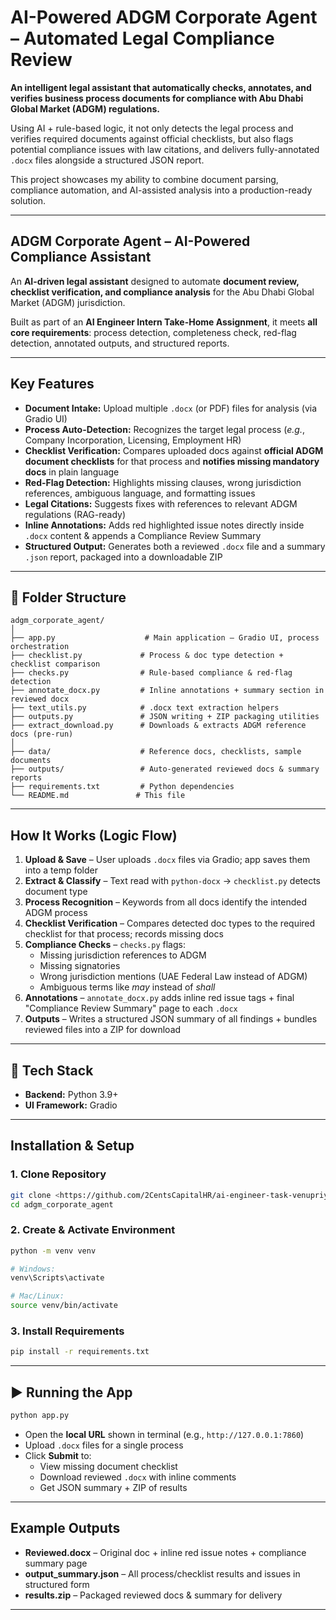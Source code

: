 # AI-Powered ADGM Corporate Agent – Automated Legal Compliance Review

**An intelligent legal assistant that automatically checks, annotates, and verifies business process documents for compliance with Abu Dhabi Global Market (ADGM) regulations.**

Using AI + rule-based logic, it not only detects the legal process and verifies required documents against official checklists, but also flags potential compliance issues with law citations, and delivers fully-annotated `.docx` files alongside a structured JSON report.

This project showcases my ability to combine document parsing, compliance automation, and AI-assisted analysis into a production-ready solution.

---

## ADGM Corporate Agent – AI-Powered Compliance Assistant

An **AI-driven legal assistant** designed to automate **document review, checklist verification, and compliance analysis** for the Abu Dhabi Global Market (ADGM) jurisdiction.

Built as part of an **AI Engineer Intern Take-Home Assignment**, it meets **all core requirements**: process detection, completeness check, red-flag detection, annotated outputs, and structured reports.

---

## Key Features

- **Document Intake:** Upload multiple `.docx` (or PDF) files for analysis (via Gradio UI)
- **Process Auto-Detection:** Recognizes the target legal process (*e.g.*, Company Incorporation, Licensing, Employment HR)
- **Checklist Verification:** Compares uploaded docs against **official ADGM document checklists** for that process and **notifies missing mandatory docs** in plain language
- **Red-Flag Detection:** Highlights missing clauses, wrong jurisdiction references, ambiguous language, and formatting issues
- **Legal Citations:** Suggests fixes with references to relevant ADGM regulations (RAG-ready)
- **Inline Annotations:** Adds red highlighted issue notes directly inside `.docx` content & appends a Compliance Review Summary
- **Structured Output:** Generates both a reviewed `.docx` file and a summary `.json` report, packaged into a downloadable ZIP

---

## 📂 Folder Structure

```
adgm_corporate_agent/
│
├── app.py                    # Main application – Gradio UI, process orchestration
├── checklist.py             # Process & doc type detection + checklist comparison
├── checks.py                # Rule-based compliance & red-flag detection
├── annotate_docx.py         # Inline annotations + summary section in reviewed docx
├── text_utils.py            # .docx text extraction helpers
├── outputs.py               # JSON writing + ZIP packaging utilities
├── extract_download.py      # Downloads & extracts ADGM reference docs (pre-run)
│
├── data/                    # Reference docs, checklists, sample documents
├── outputs/                 # Auto-generated reviewed docs & summary reports
├── requirements.txt         # Python dependencies
└── README.md               # This file
```

---

## How It Works (Logic Flow)

1. **Upload & Save** – User uploads `.docx` files via Gradio; app saves them into a temp folder
2. **Extract & Classify** – Text read with `python-docx` → `checklist.py` detects document type
3. **Process Recognition** – Keywords from all docs identify the intended ADGM process
4. **Checklist Verification** – Compares detected doc types to the required checklist for that process; records missing docs
5. **Compliance Checks** – `checks.py` flags:
   - Missing jurisdiction references to ADGM
   - Missing signatories
   - Wrong jurisdiction mentions (UAE Federal Law instead of ADGM)
   - Ambiguous terms like *may* instead of *shall*
6. **Annotations** – `annotate_docx.py` adds inline red issue tags + final "Compliance Review Summary" page to each `.docx`
7. **Outputs** – Writes a structured JSON summary of all findings + bundles reviewed files into a ZIP for download

---

## 🔧 Tech Stack

- **Backend:** Python 3.9+
- **UI Framework:** Gradio
---

##  Installation & Setup

### 1. Clone Repository
```bash
git clone <https://github.com/2CentsCapitalHR/ai-engineer-task-venupriyaa>
cd adgm_corporate_agent
```

### 2. Create & Activate Environment
```bash
python -m venv venv

# Windows:
venv\Scripts\activate

# Mac/Linux:
source venv/bin/activate
```

### 3. Install Requirements
```bash
pip install -r requirements.txt
```
---

## ▶️ Running the App

```bash
python app.py
```

- Open the **local URL** shown in terminal (e.g., `http://127.0.0.1:7860`)
- Upload `.docx` files for a single process
- Click **Submit** to:
  - View missing document checklist
  - Download reviewed `.docx` with inline comments
  - Get JSON summary + ZIP of results

---

##  Example Outputs

- **Reviewed.docx** – Original doc + inline red issue notes + compliance summary page
- **output_summary.json** – All process/checklist results and issues in structured form
- **results.zip** – Packaged reviewed docs & summary for delivery

---
